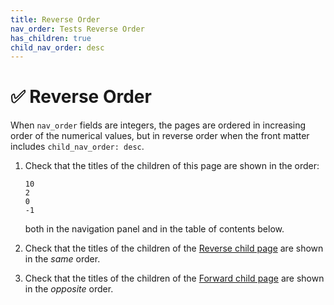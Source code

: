 ```yaml
---
title: Reverse Order
nav_order: Tests Reverse Order
has_children: true
child_nav_order: desc
---
```


# ✅ Reverse Order

When `nav_order` fields are integers, the pages are ordered in increasing order of the numerical values,
but in reverse order when the front matter includes `child_nav_order: desc`.


1.  Check that the titles of the children of this page are shown in the order:
    
    ```
    10
    2
    0
    -1
    ```
    
    both in the navigation panel and in the table of contents below.

1.  Check that the titles of the children of the [Reverse child page](../reverse/index)
    are shown in the _same_ order.
 
1.  Check that the titles of the children of the [Forward child page](../forward/index)
    are shown in the _opposite_ order.
   
